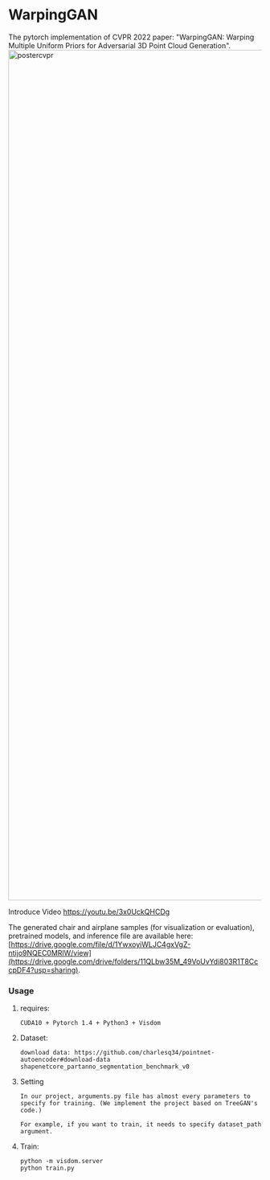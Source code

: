 # WarpingGAN
The pytorch implementation of CVPR 2022 paper: "WarpingGAN: Warping Multiple Uniform Priors for Adversarial 3D Point Cloud Generation".
<img width="1693" alt="postercvpr" src="https://user-images.githubusercontent.com/101309618/171564261-f9925b93-985f-4ddc-86cc-f6b8a9988330.png">

Introduce Video https://youtu.be/3x0UckQHCDg

The generated chair and airplane samples (for visualization or evaluation), pretrained models, and inference file are available here: [https://drive.google.com/file/d/1YwxoyiWLJC4gxVgZ-ntijo9NQEC0MRlW/view](https://drive.google.com/drive/folders/11QLbw35M_49VoUvYdi803R1T8CccpDF4?usp=sharing). 

### Usage

1. requires:

   ```
   CUDA10 + Pytorch 1.4 + Python3 + Visdom
   ```

2. Dataset:

   ```
   download data: https://github.com/charlesq34/pointnet-autoencoder#download-data
   shapenetcore_partanno_segmentation_benchmark_v0
   ```

3. Setting
   ```
   In our project, arguments.py file has almost every parameters to specify for training. (We implement the project based on TreeGAN's code.)

   For example, if you want to train, it needs to specify dataset_path argument.
   ```

4. Train:
   ```
   python -m visdom.server
   python train.py
   ```
